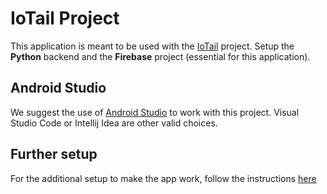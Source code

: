 # IoTail Project

This application is meant to be used with the [IoTail](https://github.com/Pergo01/IoTail.git) project.
Setup the **Python** backend and the **Firebase** project (essential for this application).

## Android Studio
We suggest the use of [Android Studio](https://developer.android.com/studio) to work with this project. Visual Studio Code or Intellij Idea are other valid choices.

## Further setup
For the additional setup to make the app work, follow the instructions [here](iotail_companion/README.md)